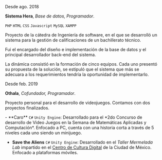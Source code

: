 <div class="row2">
<div class="col4">Desde ago. 2018</div>
<div class="col5">

**Sistema Hera**, *Base de datos, Programador*.

<code class="code-aparte">PHP</code>
<code class="code-aparte">HTML</code>
<code class="code-aparte">CSS</code>
<code class="code-aparte">Javascript</code>
<code class="code-aparte">MySQL</code>
<code class="code-aparte">XAMPP</code>

<p>

Proyecto de la cátedra de Ingeniería de software, en el que se desarrolló un sistema para la gestión de calificaciones de un bachillerato técnico.

Fui el encargado del diseño e implementación de la base de datos y el principal desarrollador back-end del sistema.

La dinámica consistió en la formación de cinco equipos. Cada uno presentó su propuesta de la solución, se estipuló que el sistema que más se adecuara a los requerimientos tendría la oportunidad de implementarlo.

</p>
</div>


<div class="row2">
<div class="col4">Desde feb. 2019</div>
<div class="col5">

**Othala**, *Cofundador, Programador*.

Proyecto personal para el desarrollo de videojuegos.
Contamos con dos proyectos finalizados.

<p>
- **Caro** <code class="code-aparte">C#</code> <code class="code-aparte">Unity Engine</code>: Desarrollado para el *2do Concurso de desarrollo de Video Juegos en la Semana de Matemáticas Aplicadas y Computación*. Enfocado a PC, cuenta con una historia corta a través de 5 niveles cada uno siendo un minijuego.

- **Save the Aliens** <code class="code-aparte">C#</code> <code class="code-aparte">Unity Engine</code>: Desarrollado en el *Taller Mermelada Lab* impartido en el [Centro de Cultura Digital](https://centroculturadigital.mx/) de la Ciudad de México. Enfocado a plataformas móviles.
</p>
</div>
</div>
